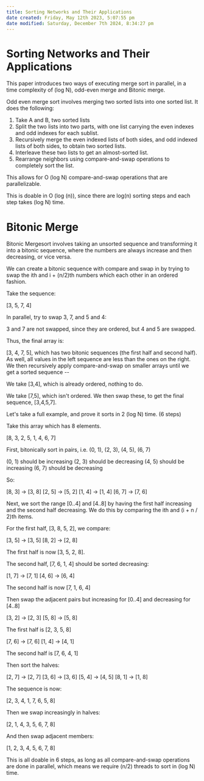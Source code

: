 ```yaml
---
title: Sorting Networks and Their Applications
date created: Friday, May 12th 2023, 5:07:55 pm
date modified: Saturday, December 7th 2024, 8:34:27 pm
---
```


# Sorting Networks and Their Applications

This paper introduces two ways of executing merge sort in parallel, in a
time complexity of (log N), odd-even merge and Bitonic merge.

Odd even merge sort involves merging two sorted lists into one sorted
list. It does the following:

1. Take A and B, two sorted lists
2. Split the two lists into two parts, with one list carrying the even
   indexes and odd indexes for each sublist.
3. Recursively merge the even indexed lists of both sides, and odd
   indexed lists of both sides, to obtain two sorted lists.
4. Interleave these two lists to get an almost-sorted list.
5. Rearrange neighbors using compare-and-swap operations to completely
   sort the list.

This allows for O (log N) compare-and-swap operations that are
parallelizable.

This is doable in O (log (n)), since there are log(n) sorting steps and
each step takes (log N) time.

# Bitonic Merge

Bitonic Mergesort involves taking an unsorted sequence and transforming
it into a bitonic sequence, where the numbers are always increase and
then decreasing, or vice versa.

We can create a bitonic sequence with compare and swap in by trying to
swap the ith and i + (n/2)th numbers which each other in an ordered
fashion.

Take the sequence:

[3, 5, 7, 4]

In parallel, try to swap 3, 7, and 5 and 4:

3 and 7 are not swapped, since they are ordered, but 4 and 5 are
swapped.

Thus, the final array is:

[3, 4, 7, 5], which has two bitonic sequences (the first half and second
half). As well, all values in the left sequence are less than the ones
on the right. We then recursively apply compare-and-swap on smaller
arrays until we get a sorted sequence --

We take [3,4], which is already ordered, nothing to do.

We take [7,5], which isn't ordered. We then swap these, to get the final
sequence, [3,4,5,7].

Let's take a full example, and prove it sorts in 2 (log N) time. (6
steps)

Take this array which has 8 elements.

[8, 3, 2, 5, 1, 4, 6, 7]

First, bitonically sort in pairs, i.e. (0, 1), (2, 3), (4, 5), (6, 7)

(0, 1) should be increasing
(2, 3) should be decreasing
(4, 5) should be increasing
(6, 7) should be decreasing

So:

[8, 3] -> [3, 8]
[2, 5] -> [5, 2]
[1, 4] -> [1, 4]
[6, 7] -> [7, 6]

Next, we sort the range [0..4] and [4..8] by having the first half
increasing and the second half decreasing. We do this by comparing the
ith and (i + n / 2)th items.

For the first half, [3, 8, 5, 2], we compare:

[3, 5] -> [3, 5]
[8, 2] -> [2, 8]

The first half is now [3, 5, 2, 8].

The second half, [7, 6, 1, 4] should be sorted decreasing:

[1, 7] -> [7, 1]
[4, 6] -> [6, 4]

The second half is now [7, 1, 6, 4]

Then swap the adjacent pairs but increasing for [0..4] and decreasing
for [4..8]

[3, 2] -> [2, 3]
[5, 8] -> [5, 8]

The first half is [2, 3, 5, 8]

[7, 6] -> [7, 6]
[1, 4] -> [4, 1]

The second half is [7, 6, 4, 1]

Then sort the halves:

[2, 7] -> [2, 7]
[3, 6] -> [3, 6]
[5, 4] -> [4, 5]
[8, 1] -> [1, 8]

The sequence is now:

[2, 3, 4, 1, 7, 6, 5, 8]

Then we swap increasingly in halves:

[2, 1, 4, 3, 5, 6, 7, 8]

And then swap adjacent members:

[1, 2, 3, 4, 5, 6, 7, 8]

This is all doable in 6 steps, as long as all compare-and-swap
operations are done in parallel, which means we require (n/2) threads to
sort in (log N) time.
